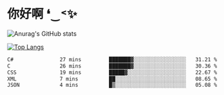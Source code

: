 # 你好啊 ❛‿˂✨

![Anurag's GitHub stats](https://github-readme-stats.vercel.app/api?username=ZombieFly&count_private=true&show_icons=true)

[![Top Langs](https://github-readme-stats.vercel.app/api/top-langs/?username=ZombieFly&layout=compact&count_private=true&hide=Ruby,makefile)](https://github.com/anuraghazra/github-readme-stats)

<!--START_SECTION:waka-->

```txt
C#               27 mins         ███████▓░░░░░░░░░░░░░░░░░   31.21 %
C                26 mins         ███████▓░░░░░░░░░░░░░░░░░   30.36 %
CSS              19 mins         █████▓░░░░░░░░░░░░░░░░░░░   22.67 %
XML              7 mins          ██░░░░░░░░░░░░░░░░░░░░░░░   08.65 %
JSON             4 mins          █▒░░░░░░░░░░░░░░░░░░░░░░░   05.08 %
```

<!--END_SECTION:waka-->
